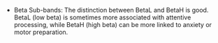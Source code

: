 * Beta Sub-bands: The distinction between BetaL and BetaH is good. BetaL (low beta) is sometimes more associated with attentive processing, while BetaH (high beta) can be more linked to anxiety or motor preparation.

